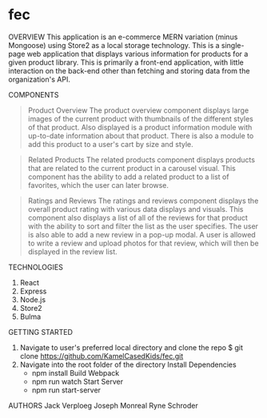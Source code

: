 # fec
OVERVIEW
This application is an e-commerce MERN variation (minus Mongoose) using Store2 as a local storage technology. This is a single-page web application that displays various information for products for a given product library. This is primarily a front-end application, with little interaction on the back-end other than fetching and storing data from the organization's API.

COMPONENTS
> Product Overview
  The product overview component displays large images of the current product with thumbnails of the different styles of that product. Also displayed is a product information        module with up-to-date information about that product. There is also a module to add this product to a user's cart by size and style.
  
> Related Products
  The related products component displays products that are related to the current product in a carousel visual. This component has the ability to add a related product to a list    of favorites, which the user can later browse.
  
> Ratings and Reviews
  The ratings and reviews component displays the overall product rating with various data displays and visuals. This component also displays a list of all of the reviews for that    product with the ability to sort and filter the list as the user specifies. The user is also able to add a new review in a pop-up modal. A user is allowed to write a review and    upload photos for that review, which will then be displayed in the review list.

TECHNOLOGIES
1. React
2. Express
3. Node.js
4. Store2
5. Bulma

GETTING STARTED
1. Navigate to user's preferred local directory and clone the repo
  $ git clone https://github.com/KamelCasedKids/fec.git
2. Navigate into the root folder of the directory
   Install Dependencies
    - npm install
   Build Webpack
    - npm run watch
   Start Server
    - npm run start-server

AUTHORS
Jack Verploeg
Joseph Monreal
Ryne Schroder
